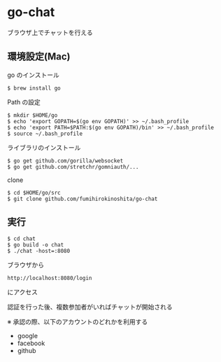 # go-chat
ブラウザ上でチャットを行える

## 環境設定(Mac)

go のインストール
```
$ brew install go
```

Path の設定
```
$ mkdir $HOME/go
$ echo 'export GOPATH=$(go env GOPATH)' >> ~/.bash_profile
$ echo 'export PATH=$PATH:$(go env GOPATH)/bin' >> ~/.bash_profile
$ source ~/.bash_profile
```

ライブラリのインストール
```
$ go get github.com/gorilla/websocket
$ go get github.com/stretchr/gomniauth/...
```

clone
```
$ cd $HOME/go/src
$ git clone github.com/fumihirokinoshita/go-chat
```

## 実行
```
$ cd chat
$ go build -o chat
$ ./chat -host=:8080
```

ブラウザから
```
http://localhost:8080/login
```
にアクセス

認証を行った後、複数参加者がいればチャットが開始される

※ 承認の際、以下のアカウントのどれかを利用する
- google
- facebook
- github